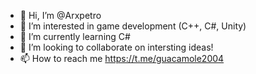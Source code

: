 - 👋 Hi, I’m @Arxpetro
- 👀 I’m interested in game development (C++, C#, Unity)
- 🌱 I’m currently learning C#
- 💞️ I’m looking to collaborate on intersting ideas!
- 📫 How to reach me https://t.me/guacamole2004

<!---
Arxpetro/Arxpetro is a ✨ special ✨ repository because its `README.md` (this file) appears on your GitHub profile.
You can click the Preview link to take a look at your changes.
--->

